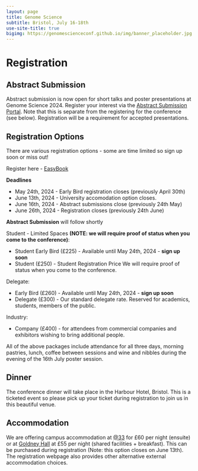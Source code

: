 ```yaml
---
layout: page
title: Genome Science
subtitle: Bristol, July 16-18th
use-site-title: true
bigimg: https://genomescienceconf.github.io/img/banner_placeholder.jpg
---
```


# Registration

## Abstract Submission 

Abstract submission is now open for short talks and poster presentations at Genome Science 2024. Register your interest via the [Abstract Submission Portal](https://www.genomescienceconference.com/). Note that this is separate from the registering for the conference (see below). Registration will be a requirement for accepted presentations.

## Registration Options

There are various registration options - some are time limited so sign up soon or miss out!

Register here - [EasyBook](https://events.eazybook.com/genomescience2024)

__Deadlines__
- May 24th, 2024 - Early Bird registration closes (previously April 30th)
- June 13th, 2024 - University accomodation option closes.
- June 16th, 2024 - Abstract submissions close (previously 24th May)
- June 26th, 2024 - Registration closes (previously 24th June)

__Abstract Submission__ will follow shortly

Student - Limited Spaces **(NOTE: we will require proof of status when you come to the conference)**: 
- Student Early Bird (£225) - Available until May 24th, 2024 - __sign up soon__
- Student (£250) - Student Registration Price We will require proof of status when you come to the conference.

Delegate:
- Early Bird (£260) - Available until May 24th, 2024 - __sign up soon__
- Delegate (£300) - Our standard delegate rate. Reserved for academics, students, members of the public.

Industry:
- Company (£400) - for attendees from commercial companies and exhibitors wishing to bring additional people.

All of the above packages include attendance for all three days, morning pastries, lunch, coffee between sessions and wine and nibbles during the evening of the 16th July poster session.

## Dinner 
The conference dinner will take place in the Harbour Hotel, Bristol. This is a ticketed event so please pick up your ticket during registration to join us in this beautiful venue.

## Accommodation
We are offering campus accommodation at [@33](https://www.bristol.ac.uk/accommodation/about/residences/accommodation-at-thirty-three/) for £60 per night (ensuite) or at [Goldney Hall](https://www.bristol.ac.uk/accommodation/about/residences/goldney/) at £55 per night (shared facilities + breakfast). This can be purchased during registration (Note: this option closes on June 13th). The registration webpage also provides other alternative external accommodation choices. 

